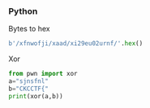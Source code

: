 ### Python

Bytes to hex

```py
b'/xfnwofji/xaad/xi29eu02urnf/'.hex()
```

Xor 

```py
from pwn import xor
a="sjnsfnl"
b="CKCCTF{"
print(xor(a,b))
```
